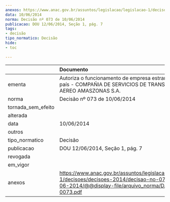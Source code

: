 ```yaml
---
anexos: https://www.anac.gov.br/assuntos/legislacao/legislacao-1/decisoes/decisoes-2014/decisao-no-073-de-10-06-2014/@@display-file/arquivo_norma/DA2014-0073.pdf
data: 10/06/2014
norma: Decisão nº 073 de 10/06/2014
publicacao: DOU 12/06/2014, Seção 1, pág. 7
tags:
- decisão
tipo_normatico: Decisão
hide: 
- toc 
 
---
```


|                    | Documento                                                                                                                                                 |
|:-------------------|:----------------------------------------------------------------------------------------------------------------------------------------------------------|
| ementa             | Autoriza o funcionamento de empresa estrangeira no país - COMPAÑIA DE SERVICIOS DE TRANSPORTE AEREO AMASZONAS S.A.                                        |
| norma              | Decisão nº 073 de 10/06/2014                                                                                                                              |
| tornada_sem_efeito |                                                                                                                                                           |
| alterada           |                                                                                                                                                           |
| data               | 10/06/2014                                                                                                                                                |
| outros             |                                                                                                                                                           |
| tipo_normatico     | Decisão                                                                                                                                                   |
| publicacao         | DOU 12/06/2014, Seção 1, pág. 7                                                                                                                           |
| revogada           |                                                                                                                                                           |
| em_vigor           |                                                                                                                                                           |
| anexos             | https://www.anac.gov.br/assuntos/legislacao/legislacao-1/decisoes/decisoes-2014/decisao-no-073-de-10-06-2014/@@display-file/arquivo_norma/DA2014-0073.pdf |